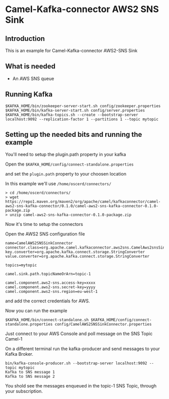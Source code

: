 # Camel-Kafka-connector AWS2 SNS Sink

## Introduction

This is an example for Camel-Kafka-connector AWS2-SNS Sink 

## What is needed

- An AWS SNS queue

## Running Kafka

```
$KAFKA_HOME/bin/zookeeper-server-start.sh config/zookeeper.properties
$KAFKA_HOME/bin/kafka-server-start.sh config/server.properties
$KAFKA_HOME/bin/kafka-topics.sh --create --bootstrap-server localhost:9092 --replication-factor 1 --partitions 1 --topic mytopic
```

## Setting up the needed bits and running the example

You'll need to setup the plugin.path property in your kafka

Open the `$KAFKA_HOME/config/connect-standalone.properties`

and set the `plugin.path` property to your choosen location

In this example we'll use `/home/oscerd/connectors/`

```
> cd /home/oscerd/connectors/
> wget https://repo1.maven.org/maven2/org/apache/camel/kafkaconnector/camel-aws2-sns-kafka-connector/0.1.0/camel-aws2-sns-kafka-connector-0.1.0-package.zip
> unzip camel-aws2-sns-kafka-connector-0.1.0-package.zip
```

Now it's time to setup the connectors

Open the AWS2 SNS configuration file

```
name=CamelAWS2SNSSinkConnector
connector.class=org.apache.camel.kafkaconnector.aws2sns.CamelAws2snsSinkConnector
key.converter=org.apache.kafka.connect.storage.StringConverter
value.converter=org.apache.kafka.connect.storage.StringConverter

topics=mytopic

camel.sink.path.topicNameOrArn=topic-1

camel.component.aws2-sns.access-key=xxxx
camel.component.aws2-sns.secret-key=yyyy
camel.component.aws2-sns.region=eu-west-1
```

and add the correct credentials for AWS.

Now you can run the example

```
$KAFKA_HOME/bin/connect-standalone.sh $KAFKA_HOME/config/connect-standalone.properties config/CamelAWS2SNSSinkConnector.properties
```

Just connect to your AWS Console and poll message on the SNS Topic Camel-1

On a different terminal run the kafka-producer and send messages to your Kafka Broker.

```
bin/kafka-console-producer.sh --bootstrap-server localhost:9092 --topic mytopic
Kafka to SNS message 1
Kafka to SNS message 2
```

You shold see the messages enqueued in the topic-1 SNS Topic, through your subscription.

